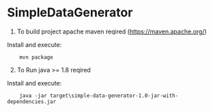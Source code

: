 # SimpleDataGenerator
1. To build project apache maven reqired (https://maven.apache.org/)


Install and execute:


        mvn package
2. To Run java >= 1.8 reqired


Install and execute:


        java -jar target\simple-data-generator-1.0-jar-with-dependencies.jar
